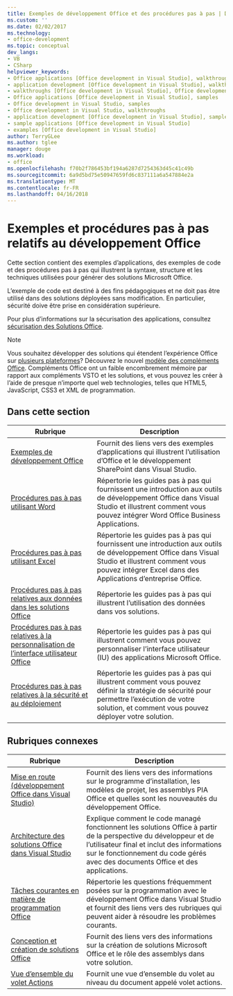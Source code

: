 ```yaml
---
title: Exemples de développement Office et des procédures pas à pas | Documents Microsoft
ms.custom: ''
ms.date: 02/02/2017
ms.technology:
- office-development
ms.topic: conceptual
dev_langs:
- VB
- CSharp
helpviewer_keywords:
- Office applications [Office development in Visual Studio], walkthroughs
- application development [Office development in Visual Studio], walkthroughs
- walkthroughs [Office development in Visual Studio], Office development
- Office applications [Office development in Visual Studio], samples
- Office development in Visual Studio, samples
- Office development in Visual Studio, walkthroughs
- application development [Office development in Visual Studio], samples
- sample applications [Office development in Visual Studio]
- examples [Office development in Visual Studio]
author: TerryGLee
ms.author: tglee
manager: douge
ms.workload:
- office
ms.openlocfilehash: f70b2f786453bf194a6287d7254363d45c41c49b
ms.sourcegitcommit: 6a9d5bd75e50947659fd6c837111a6a547884e2a
ms.translationtype: MT
ms.contentlocale: fr-FR
ms.lasthandoff: 04/16/2018
---
```

# <a name="office-development-samples-and-walkthroughs"></a>Exemples et procédures pas à pas relatifs au développement Office
  Cette section contient des exemples d’applications, des exemples de code et des procédures pas à pas qui illustrent la syntaxe, structure et les techniques utilisées pour générer des solutions Microsoft Office.  
  
 L’exemple de code est destiné à des fins pédagogiques et ne doit pas être utilisé dans des solutions déployées sans modification. En particulier, sécurité doive être prise en considération supérieure.  
  
 Pour plus d’informations sur la sécurisation des applications, consultez [sécurisation des Solutions Office](../vsto/securing-office-solutions.md).  
  
> [!NOTE]  
>  Vous souhaitez développer des solutions qui étendent l’expérience Office sur [plusieurs plateformes](https://dev.office.com/add-in-availability)? Découvrez le nouvel [modèle des compléments Office](https://dev.office.com/docs/add-ins/overview/office-add-ins). Compléments Office ont un faible encombrement mémoire par rapport aux compléments VSTO et les solutions, et vous pouvez les créer à l’aide de presque n’importe quel web technologies, telles que HTML5, JavaScript, CSS3 et XML de programmation.  
  
## <a name="in-this-section"></a>Dans cette section  
  
|Rubrique|Description|  
|-----------|-----------------|  
|[Exemples de développement Office](../vsto/office-development-samples.md)|Fournit des liens vers des exemples d’applications qui illustrent l’utilisation d’Office et le développement SharePoint dans Visual Studio.|  
|[Procédures pas à pas utilisant Word](../vsto/walkthroughs-using-word.md)|Répertorie les guides pas à pas qui fournissent une introduction aux outils de développement Office dans Visual Studio et illustrent comment vous pouvez intégrer Word Office Business Applications.|  
|[Procédures pas à pas utilisant Excel](../vsto/walkthroughs-using-excel.md)|Répertorie les guides pas à pas qui fournissent une introduction aux outils de développement Office dans Visual Studio et illustrent comment vous pouvez intégrer Excel dans des Applications d’entreprise Office.|  
|[Procédures pas à pas relatives aux données dans les solutions Office](../vsto/data-in-office-solutions-walkthroughs.md)|Répertorie les guides pas à pas qui illustrent l’utilisation des données dans vos solutions.|  
|[Procédures pas à pas relatives à la personnalisation de l’interface utilisateur Office](../vsto/office-ui-customization-walkthroughs.md)|Répertorie les guides pas à pas qui illustrent comment vous pouvez personnaliser l’interface utilisateur (IU) des applications Microsoft Office.|  
|[Procédures pas à pas relatives à la sécurité et au déploiement](../vsto/security-and-deployment-walkthroughs.md)|Répertorie les guides pas à pas qui illustrent comment vous pouvez définir la stratégie de sécurité pour permettre l’exécution de votre solution, et comment vous pouvez déployer votre solution.|  
  
## <a name="related-sections"></a>Rubriques connexes  
  
|Rubrique|Description|  
|-----------|-----------------|  
|[Mise en route &#40;développement Office dans Visual Studio&#41;](../vsto/getting-started-office-development-in-visual-studio.md)|Fournit des liens vers des informations sur le programme d’installation, les modèles de projet, les assemblys PIA Office et quelles sont les nouveautés du développement Office.|  
|[Architecture des solutions Office dans Visual Studio](../vsto/architecture-of-office-solutions-in-visual-studio.md)|Explique comment le code managé fonctionnent les solutions Office à partir de la perspective du développeur et de l’utilisateur final et inclut des informations sur le fonctionnement du code gérés avec des documents Office et des applications.|  
|[Tâches courantes en matière de programmation Office](../vsto/common-tasks-in-office-programming.md)|Répertorie les questions fréquemment posées sur la programmation avec le développement Office dans Visual Studio et fournit des liens vers des rubriques qui peuvent aider à résoudre les problèmes courants.|  
|[Conception et création de solutions Office](../vsto/designing-and-creating-office-solutions.md)|Fournit des liens vers des informations sur la création de solutions Microsoft Office et le rôle des assemblys dans votre solution.|  
|[Vue d’ensemble du volet Actions](../vsto/actions-pane-overview.md)|Fournit une vue d’ensemble du volet au niveau du document appelé volet actions.|  
  
  